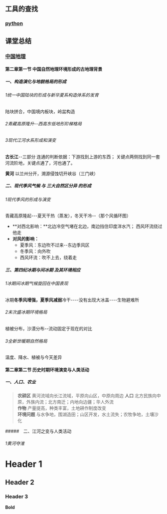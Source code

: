 ## 工具的查找 
### [python](https://github.com/lara4535/lara4535.github.io/projects/1)

## 课堂总结
### [中国地理](https://github.com/lara4535/lara4535.github.io/projects/2)  

#### 第二章第一节 中国自然地理环境形成的**古地理背景**
##### 一、构造演化与地貌格局的形成
###### 1统一中国陆块的形成与新华夏系构造体系的发育
陆块拼合，中国境内板块，岭盆构造
###### 2青藏高原隆升--西高东低地形阶梯格局
###### 3现代江河水系形成和演变
  **古长江**--三部分
  连通的判断依据：下游找到上游的东西； 关键点两侧找到同一套河流阶地，关键点通了，河也通了。   
  
  **黄河** 以兰州分开，溯源侵蚀切开峡谷（三门峡）  
  
  
##### 二、现代季风气候 与 三大自然区分异 的形成
###### 1现代季风的形成与演变 
青藏高原隆起---夏天干热（蒸发），冬天干冷--（那个风循环图）  
  + **对西北影响：**北边冷空气堵在北边，南边挡住印度洋水汽； 西风环流绕过他走  
  + **对风的影响：**
     - 夏季风：东边吹不过来--东边季风区  
     - 冬季风：向外吹  
     - 西风环流：吹不上去，绕着走    
     
##### 三、第四纪冰期与间冰期  及其环境相应
###### 1冰期间冰期气候旋回在中国表现
  冰期**冬季风增强，夏季风减弱**冷干----没有出现大冰盖----生物避难所
###### 2末次盛冰期环境格局 
  植被分布，沙漠分布--流动固定于现在的对比
###### 3全新世暖期自然格局
  温度、降水、植被与今天差异  
  
#### 第二章第二节 历史时期环境演变与人类活动
##### 一、人口、农业
  > **农耕区** 黄河流域向长江流域，平原向山区，中原向周边 
  > **人口**  北方民族向中原，外族内流；北方南迁；内地向边疆；华人外流  
  > **作物**  产量提高，种类丰富，土地耕作制度改变  
  > **环境问题** 与水争地，围湖造田；山区开发，水土流失；农牧争地，土壤沙化
  
#####　二、江河之变与人类活动
###### 1黄河夺淮
  



#
#
# Header 1
## Header 2
### Header 3
**Bold** 

